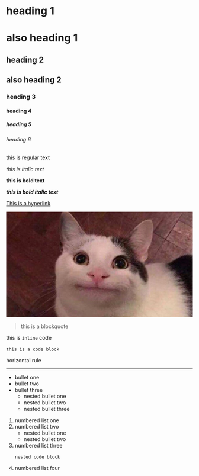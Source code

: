 # heading 1

also heading 1
===

## heading 2

also heading 2
---

### heading 3

#### heading 4

##### heading 5

###### heading 6

this is regular text

*this is italic text*

**this is bold text**

***this is bold italic text***

[This is a hyperlink](https://www.google.com)

![This is an image](https://github.com/sarahdobson/piv-conformance/blob/cct-documentation/img/cat.jpg)

> this is a blockquote

this is `inline` code

```
this is a code block
```

horizontal rule

---

- bullet one
- bullet two
- bullet three
  - nested bullet one
  - nested bullet two
  - nested bullet three

1. numbered list one
2. numbered list two
    - nested bullet one
    - nested bullet two
3. numbered list three
    ```
    nested code block
    ```
4. numbered list four
